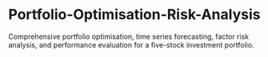 # Portfolio-Optimisation-Risk-Analysis
Comprehensive portfolio optimisation, time series forecasting, factor risk analysis, and performance evaluation for a five-stock investment portfolio.

